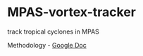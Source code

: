 # MPAS-vortex-tracker
track tropical cyclones in MPAS

Methodology - <a href="https://docs.google.com/document/d/1vgNUB4GW0FOgpD3tZUm8GQ2jV8ECW5SI7tfZVcX12UU/edit?usp=sharing">Google Doc</a>
